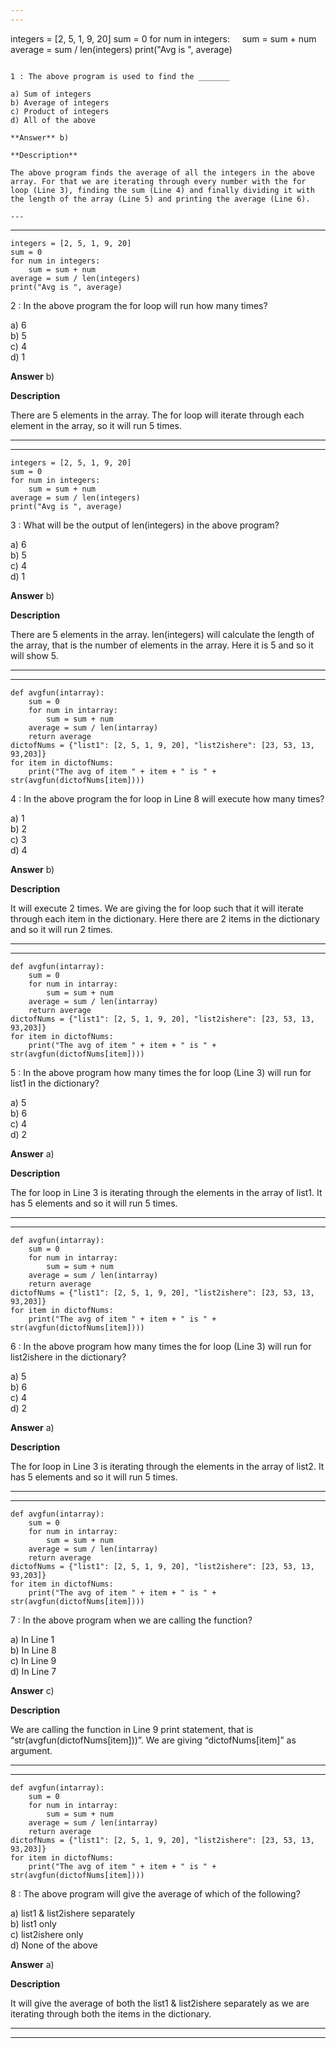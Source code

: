 ```yaml
---
---


```
integers = [2, 5, 1, 9, 20]
sum = 0
for num in integers:
    sum = sum + num
average = sum / len(integers)
print("Avg is ", average)
```

1 : The above program is used to find the _______  

a) Sum of integers  
b) Average of integers  
c) Product of integers  
d) All of the above  

**Answer** b) 

**Description**

The above program finds the average of all the integers in the above array. For that we are iterating through every number with the for loop (Line 3), finding the sum (Line 4) and finally dividing it with the length of the array (Line 5) and printing the average (Line 6).  

---
```

---


```
integers = [2, 5, 1, 9, 20]
sum = 0
for num in integers:
    sum = sum + num
average = sum / len(integers)
print("Avg is ", average)
```

2 : In the above program the for loop will run how many times?  

a) 6  
b) 5  
c) 4  
d) 1  

**Answer** b) 

**Description**

There are 5 elements in the array. The for loop will iterate through each element in the array, so it will run 5 times.	  

---
---


```
integers = [2, 5, 1, 9, 20]
sum = 0
for num in integers:
    sum = sum + num
average = sum / len(integers)
print("Avg is ", average)
```

3 : What will be the output of len(integers) in the above program?  

a) 6  
b) 5  
c) 4  
d) 1  

**Answer** b) 

**Description**

There are 5 elements in the array. len(integers) will calculate the length of the array, that is the number of elements in the array. Here it is 5 and so it will show 5.  

---
---


```
def avgfun(intarray):
    sum = 0
    for num in intarray:
        sum = sum + num
    average = sum / len(intarray)
    return average
dictofNums = {"list1": [2, 5, 1, 9, 20], "list2ishere": [23, 53, 13, 93,203]}
for item in dictofNums:
    print("The avg of item " + item + " is " + str(avgfun(dictofNums[item])))
```

4 : In the above program the for loop in Line 8 will execute how many times?  

a) 1  
b) 2  
c) 3  
d) 4  

**Answer** b) 

**Description**

It will execute 2 times. We are giving the for loop such that it will iterate through each item in the dictionary. Here there are 2 items in the dictionary and so it will run 2 times.   

---
---


```
def avgfun(intarray):
    sum = 0
    for num in intarray:
        sum = sum + num
    average = sum / len(intarray)
    return average
dictofNums = {"list1": [2, 5, 1, 9, 20], "list2ishere": [23, 53, 13, 93,203]}
for item in dictofNums:
    print("The avg of item " + item + " is " + str(avgfun(dictofNums[item])))
```

5 : In the above program how many times the for loop (Line 3) will run for list1 in the dictionary?  

a) 5  
b) 6  
c) 4  
d) 2  

**Answer** a) 

**Description**

The for loop in Line 3 is iterating through the elements in the array of list1. It has 5 elements and so it will run 5 times.  

---
---


```
def avgfun(intarray):
    sum = 0
    for num in intarray:
        sum = sum + num
    average = sum / len(intarray)
    return average
dictofNums = {"list1": [2, 5, 1, 9, 20], "list2ishere": [23, 53, 13, 93,203]}
for item in dictofNums:
    print("The avg of item " + item + " is " + str(avgfun(dictofNums[item])))
```

6 : In the above program how many times the for loop (Line 3) will run for list2ishere in the dictionary?  

a) 5  
b) 6  
c) 4  
d) 2  

**Answer** a) 

**Description**

The for loop in Line 3 is iterating through the elements in the array of list2. It has 5 elements and so it will run 5 times.  

---
---


```
def avgfun(intarray):
    sum = 0
    for num in intarray:
        sum = sum + num
    average = sum / len(intarray)
    return average
dictofNums = {"list1": [2, 5, 1, 9, 20], "list2ishere": [23, 53, 13, 93,203]}
for item in dictofNums:
    print("The avg of item " + item + " is " + str(avgfun(dictofNums[item])))
```

7 : In the above program when we are calling the function?  

a) In Line 1  
b) In Line 8  
c) In Line 9  
d) In Line 7  

**Answer** c) 

**Description**

We are calling the function in Line 9 print statement, that is “str(avgfun(dictofNums[item]))”. We are giving “dictofNums[item]” as argument.  

---
---


```
def avgfun(intarray):
    sum = 0
    for num in intarray:
        sum = sum + num
    average = sum / len(intarray)
    return average
dictofNums = {"list1": [2, 5, 1, 9, 20], "list2ishere": [23, 53, 13, 93,203]}
for item in dictofNums:
    print("The avg of item " + item + " is " + str(avgfun(dictofNums[item])))
```

8 : The above program will give the average of which of the following?  

a) list1 & list2ishere separately  
b) list1 only  
c) list2ishere only  
d) None of the above  

**Answer** a) 

**Description**

It will give the average of both the list1 &amp; list2ishere separately as we are iterating through both the items in the dictionary.  

---
---




